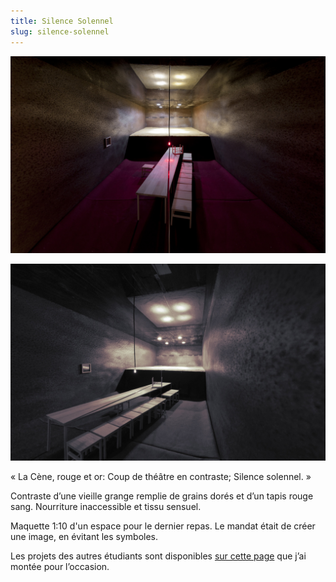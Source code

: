 ```yaml
---
title: Silence Solennel
slug: silence-solennel
---
```


![maquette à 1:10 souligant la symétrie de l’espace](symetrie.jpg)

![vue de la maquette par la porte d’entrée](entree.jpg)

« La Cène, rouge et or:
Coup de théâtre en contraste;
Silence solennel. »

Contraste d’une vieille grange remplie de grains dorés et d’un tapis rouge sang. Nourriture inaccessible et tissu sensuel.

Maquette 1:10 d'un espace pour le dernier repas. Le mandat était de créer une image, en évitant les symboles.

Les projets des autres étudiants sont disponibles [sur cette
page](http://madeck.com/s/design_international-2011/) que j’ai montée pour l’occasion.
